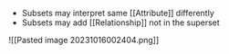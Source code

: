 - Subsets may interpret same [[Attribute]] differently
- Subsets may add [[Relationship]] not in the superset

![[Pasted image 20231016002404.png]]
